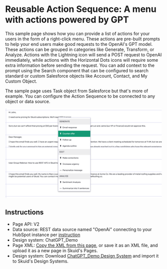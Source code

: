 # Reusable Action Sequence: A menu with actions powered by GPT 
 
This sample page shows how you can provide a list of actions for your users in the form of a right-click menu. These actions are pre-built prompts to help your end users make good requests to the OpenAI's GPT model. These actions can be grouped in categories like Generate, Transform, or Analyze. Actions with the Lightning icon will send a POST request to OpenAI immediately, while actions with the Horizontal Dots icons will require some extra information before sending the request. You can add context to the prompt using the Search component that can be configured to search standard or custom Salesforce objects like Account, Contact, and My Custom Object. 

The sample page uses Task object from Salesforce but that's more of example. You can configure the Action Sequence to be connected to any object or data source. 

<img src="gpt-menu-actions.png" width="700"></img>

## Instructions
- Page API:  V2
- Data source: REST data source named "OpenAi" connecting to your HubSpot instance per [instruction](openAI)
- Design system: ChatGPT_Demo 
- Page XML:  [Copy the XML from this page](MenuWithGPTActions.xml?raw=true), or save it as an XML file, and upload it as a new page in Skuid's Pages.
- Design system: Download [ChatGPT_Demo Design System](ChatGPT_Demo.designsystem?raw=true) and import it to Skuid's Design Systems.